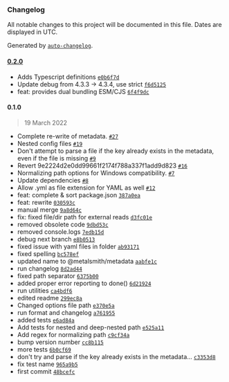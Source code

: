 ### Changelog

All notable changes to this project will be documented in this file. Dates are displayed in UTC.

Generated by [`auto-changelog`](https://github.com/CookPete/auto-changelog).

#### [0.2.0](https://github.com/metalsmith/metadata/compare/0.1.0...0.2.0)

- Adds Typescript definitions [`e0b6f7d`](https://github.com/metalsmith/metadata/commit/e0b6f7d1a63c8b7f666f1883f6db5d7484d26cfd)
- Update debug from 4.3.3 -&gt; 4.3.4, use strict [`f6d5125`](https://github.com/metalsmith/metadata/commit/f6d5125f37ace47ed123f102e5f8c040707d60dc)
- feat: provides dual bundling ESM/CJS [`6f4f9dc`](https://github.com/metalsmith/metadata/commit/6f4f9dc569451a2f6660a0cb32aa031d9b767784)

#### 0.1.0

> 19 March 2022

- Complete re-write of metadata. [`#27`](https://github.com/metalsmith/metadata/pull/27)
- Nested config files [`#19`](https://github.com/metalsmith/metadata/pull/19)
- Don't attempt to parse a file if the key already exists in the metadata, even if the file is missing [`#9`](https://github.com/metalsmith/metadata/pull/9)
- Revert 9e2224d2e0dd99661f2174f788a337f1add9d823 [`#16`](https://github.com/metalsmith/metadata/pull/16)
- Normalizing path options for Windows compatibility. [`#7`](https://github.com/metalsmith/metadata/pull/7)
- Update dependencies [`#8`](https://github.com/metalsmith/metadata/pull/8)
- Allow .yml as file extension for YAML as well [`#12`](https://github.com/metalsmith/metadata/pull/12)
- feat: complete & sort package.json [`387a0ea`](https://github.com/metalsmith/metadata/commit/387a0ea02b3670f460f61ca90240f921270ef942)
- feat: rewrite [`030593c`](https://github.com/metalsmith/metadata/commit/030593c4a6669fe955270920d54fb57b43ca9326)
- manual merge [`9a8d64c`](https://github.com/metalsmith/metadata/commit/9a8d64c27acfa31770b7d69b7ffe66d3133c0d9b)
- fix: fixed file/dir path for external reads [`d3fc01e`](https://github.com/metalsmith/metadata/commit/d3fc01ecd6d15ccec7bcb6804040718ef3561ab8)
- removed obsolete code [`9dbd53c`](https://github.com/metalsmith/metadata/commit/9dbd53cf681d8eae2aa652bb9078ceffc15c0121)
- removed console.logs [`7edb15d`](https://github.com/metalsmith/metadata/commit/7edb15d722e96eb7651fddc14a326672080118f7)
- debug next branch [`e8b0513`](https://github.com/metalsmith/metadata/commit/e8b05136128106766201fa9fc125b4fdcf67e7c5)
- fixed issue with yaml files in folder [`ab93171`](https://github.com/metalsmith/metadata/commit/ab931712806791bfa9226d705f49bf6b00978fbc)
- fixed spelling [`bc578ef`](https://github.com/metalsmith/metadata/commit/bc578ef521d1f14267acaf1d7ac6a54fc9e00f1d)
- updated name to @metalsmith/metadata [`aabfe1c`](https://github.com/metalsmith/metadata/commit/aabfe1c9ea55405ce5a0b93738ebac31f6b911e6)
- run changelog [`8d2ad44`](https://github.com/metalsmith/metadata/commit/8d2ad4483ca508d54b3aec8dcb2845d9bfcca657)
- fixed path separator [`6375b00`](https://github.com/metalsmith/metadata/commit/6375b0087e1d3ddb9664213675b1b456274a165d)
- added proper error reporting to done() [`6d21924`](https://github.com/metalsmith/metadata/commit/6d2192480167c58b5c77666bd55129188ea86da1)
- run utilities [`ca4bdf6`](https://github.com/metalsmith/metadata/commit/ca4bdf6f8faac4272d60ede1e657c0ad1e716f9d)
- edited readme [`299ec8a`](https://github.com/metalsmith/metadata/commit/299ec8a3c8309f607f3a26b9c18a9010d0891024)
- Changed options file path [`e370e5a`](https://github.com/metalsmith/metadata/commit/e370e5a1a43211a665dac6affb884afdc965dbbd)
- run format and changelog [`a761955`](https://github.com/metalsmith/metadata/commit/a7619551a87561833d239fdb2e1b9f9afee33692)
- added tests [`e6ad84a`](https://github.com/metalsmith/metadata/commit/e6ad84a533c1658ac749b35887ad73fb9a5f6ac3)
- Add tests for nested and deep-nested path [`e525a11`](https://github.com/metalsmith/metadata/commit/e525a11bce359214afab15d3fa5ddedea88eadcb)
- Add regex for normalizing path [`c9cf34a`](https://github.com/metalsmith/metadata/commit/c9cf34a199a42f0449647729bb7f4010c2c2470f)
- bump version number [`cc8b115`](https://github.com/metalsmith/metadata/commit/cc8b11597719811f8fd7043d75d549e6903d6eb1)
- more tests [`6b0cf69`](https://github.com/metalsmith/metadata/commit/6b0cf696cea1321348fe5dd3d9c0b5f9f5043762)
- don't try and parse if the key already exists in the metadata... [`c3353d8`](https://github.com/metalsmith/metadata/commit/c3353d83f8eed5645e9178e5556c6dabf9d23e4e)
- fix test name [`965a9b5`](https://github.com/metalsmith/metadata/commit/965a9b5d6d5d1f0b7a54381c0719c0a404b2f3dc)
- first commit [`48bcefc`](https://github.com/metalsmith/metadata/commit/48bcefcb049d896158aedd340149417a600d4c4c)
